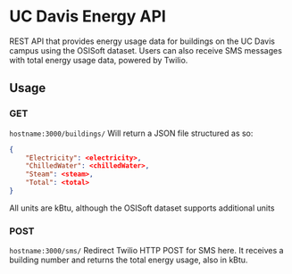 # UC Davis Energy API
REST API that provides energy usage data for buildings on the UC Davis campus using the OSISoft dataset. Users can also receive SMS messages with total energy usage data, powered by Twilio.

## Usage

### GET
```hostname:3000/buildings/```
Will return a JSON file structured as so:
```json
{
    "Electricity": <electricity>,
    "ChilledWater": <chilledWater>,
    "Steam": <steam>,
    "Total": <total>
}
```
All units are kBtu, although the OSISoft dataset supports additional units

### POST
```hostname:3000/sms/```
Redirect Twilio HTTP POST for SMS here. It receives a building number and returns the total energy usage, also in kBtu.